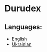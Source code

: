 # Durudex

## Languages:
+ [English](./docs/en/Introduction.md)
+ [Ukrainian](./docs/ua/Знайомство.md)
